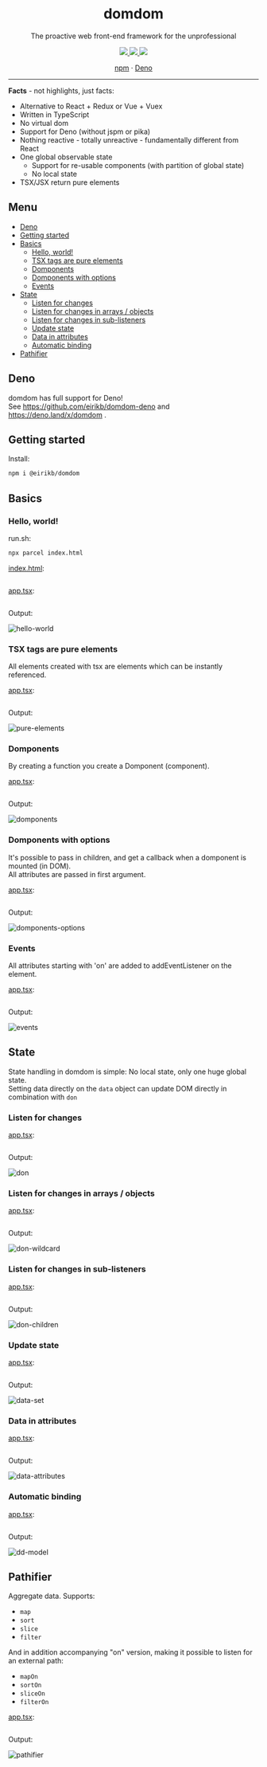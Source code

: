 
<h1 align="center">domdom</h1>
<p align="center">The proactive web front-end framework for the unprofessional</p>
<p align="center">

  <a href="https://npmjs.org/package/@eirikb/domdom">
    <img src="https://img.shields.io/npm/v/@eirikb/domdom.svg">
  </a>
  <a href="https://github.com/eirikb/domdom/actions?query=workflow%3ABuild">
    <img src="https://github.com/eirikb/domdom/workflows/Build/badge.svg">
  </a>
  <a href="https://bundlephobia.com/result?p=@eirikb/domdom">
    <img src="https://badgen.net/bundlephobia/minzip/@eirikb/domdom">
  </a>
</p>
<p align="center">
	<a href="https://www.npmjs.com/package/@eirikb/domdom">npm</a> ·
	<a href="https://deno.land/x/domdom">Deno</a>
</p>

---

**Facts** - not highlights, just facts:

- Alternative to React + Redux or Vue + Vuex
- Written in TypeScript
- No virtual dom
- Support for Deno (without jspm or pika)
- Nothing reactive - totally unreactive - fundamentally different from React
- One global observable state
    - Support for re-usable components (with partition of global state)
    - No local state
- TSX/JSX return pure elements


## Menu
  - [Deno](#deno)
  - [Getting started](#getting-started)
  - [Basics](#basics)
    - [Hello, world!](#hello,-world!)
    - [TSX tags are pure elements](#tsx-tags-are-pure-elements)
    - [Domponents](#domponents)
    - [Domponents with options](#domponents-with-options)
    - [Events](#events)
  - [State](#state)
    - [Listen for changes](#listen-for-changes)
    - [Listen for changes in arrays / objects](#listen-for-changes-in-arrays--objects)
    - [Listen for changes in sub-listeners](#listen-for-changes-in-sub-listeners)
    - [Update state](#update-state)
    - [Data in attributes](#data-in-attributes)
    - [Automatic binding](#automatic-binding)
  - [Pathifier](#pathifier)


## Deno

domdom has full support for Deno!  
See https://github.com/eirikb/domdom-deno and https://deno.land/x/domdom .


## Getting started

Install:
```bash
npm i @eirikb/domdom
```

## Basics

### Hello, world!
run.sh:
```bash
npx parcel index.html
```
[index.html](./examples/hello-world/index.html):
```html

```
[app.tsx](./examples/hello-world/app.tsx):
```tsx

```

Output:

![hello-world](readme/img/hello-world.png)

### TSX tags are pure elements

All elements created with tsx are elements which can be instantly referenced.

[app.tsx](./examples/pure-elements/app.tsx):
```tsx

```
Output:

![pure-elements](readme/img/pure-elements.png)

### Domponents

By creating a function you create a Domponent (component).

[app.tsx](./examples/domponents/app.tsx):
```tsx

```
Output:

![domponents](readme/img/domponents.png)

### Domponents with options

It's possible to pass in children, and get a callback when a domponent is mounted (in DOM).  
All attributes are passed in first argument.

[app.tsx](./examples/domponents-options/app.tsx):
```tsx

```
Output:

![domponents-options](readme/img/domponents-options.png)

### Events

All attributes starting with 'on' are added to addEventListener on the element.

[app.tsx](./examples/events/app.tsx):
```tsx

```
Output:

![events](readme/img/events.gif)

## State

State handling in domdom is simple: No local state, only one huge global state.  
Setting data directly on the `data` object can update DOM directly in combination with `don`

### Listen for changes

[app.tsx](./examples/don/app.tsx):
```tsx

```
Output:

![don](readme/img/don.png)

### Listen for changes in arrays / objects

[app.tsx](./examples/don-wildcard/app.tsx):
```tsx

```
Output:

![don-wildcard](readme/img/don-wildcard.png)

### Listen for changes in sub-listeners

[app.tsx](./examples/don-children/app.tsx):
```tsx

```
Output:

![don-children](readme/img/don-children.gif)

### Update state

[app.tsx](./examples/data-set/app.tsx):
```tsx

```
Output:

![data-set](readme/img/data-set.gif)

### Data in attributes

[app.tsx](./examples/data-attributes/app.tsx):
```tsx

```
Output:

![data-attributes](readme/img/data-attributes.gif)

### Automatic binding

[app.tsx](./examples/dd-model/app.tsx):
```tsx

```
Output:

![dd-model](readme/img/dd-model.gif)

## Pathifier

Aggregate data.
Supports:
  * `map`
  * `sort`
  * `slice`
  * `filter`

And in addition accompanying "on" version, making it possible to listen for an external path:
  * `mapOn`
  * `sortOn`
  * `sliceOn`
  * `filterOn`

[app.tsx](./examples/pathifier/app.tsx):
```tsx

```
Output:

![pathifier](readme/img/pathifier.png)


  